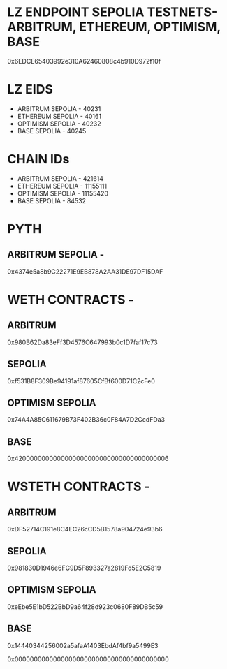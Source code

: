 # LZ ENDPOINT SEPOLIA TESTNETS- ARBITRUM, ETHEREUM, OPTIMISM, BASE
0x6EDCE65403992e310A62460808c4b910D972f10f

<!-- # LZ ENDPOINT MAINNETS - ARBITRUM, ETHEREUM, OPTIMISM, BASE
0x1a44076050125825900e736c501f859c50fE728c -->

# LZ EIDS
- ARBITRUM SEPOLIA - 40231
- ETHEREUM SEPOLIA - 40161
- OPTIMISM SEPOLIA - 40232
- BASE SEPOLIA - 40245

# CHAIN IDs
- ARBITRUM SEPOLIA - 421614
- ETHEREUM SEPOLIA - 11155111
- OPTIMISM SEPOLIA - 11155420
- BASE SEPOLIA - 84532

# PYTH
## ARBITRUM SEPOLIA - 
0x4374e5a8b9C22271E9EB878A2AA31DE97DF15DAF

# WETH CONTRACTS - 
## ARBITRUM
0x980B62Da83eFf3D4576C647993b0c1D7faf17c73
## SEPOLIA
0xf531B8F309Be94191af87605CfBf600D71C2cFe0
## OPTIMISM SEPOLIA
0x74A4A85C611679B73F402B36c0F84A7D2CcdFDa3
## BASE
0x4200000000000000000000000000000000000006

# WSTETH CONTRACTS - 
## ARBITRUM
0xDF52714C191e8C4EC26cCD5B1578a904724e93b6
## SEPOLIA
0x981830D1946e6FC9D5F893327a2819Fd5E2C5819
## OPTIMISM SEPOLIA
0xeEbe5E1bD522BbD9a64f28d923c0680F89DB5c59
## BASE
0x14440344256002a5afaA1403EbdAf4bf9a5499E3


0x0000000000000000000000000000000000000000